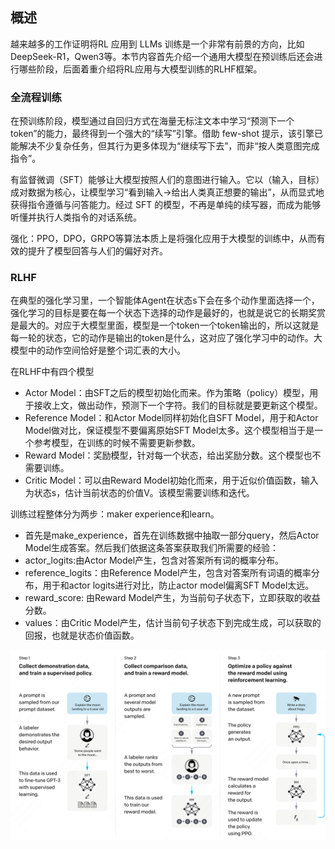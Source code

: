 ## 概述
越来越多的工作证明将RL 应用到 LLMs 训练是一个非常有前景的方向，比如DeepSeek-R1，Qwen3等。本节内容首先介绍一个通用大模型在预训练后还会进行哪些阶段，后面着重介绍将RL应用与大模型训练的RLHF框架。

### 全流程训练
在预训练阶段，模型通过自回归方式在海量无标注文本中学习“预测下一个 token”的能力，最终得到一个强大的“续写”引擎。借助 few-shot 提示，该引擎已能解决不少复杂任务，但其行为更多体现为“继续写下去”，而非“按人类意图完成指令”。

有监督微调（SFT）能够让大模型按照人们的意图进行输入。它以（输入，目标）成对数据为核心，让模型学习“看到输入→给出人类真正想要的输出”，从而显式地获得指令遵循与问答能力。经过 SFT 的模型，不再是单纯的续写器，而成为能够听懂并执行人类指令的对话系统。

强化：PPO，DPO，GRPO等算法本质上是将强化应用于大模型的训练中，从而有效的提升了模型回答与人们的偏好对齐。



### RLHF

在典型的强化学习里，一个智能体Agent在状态s下会在多个动作里面选择一个，强化学习的目标是要在每一个状态下选择的动作是最好的，也就是说它的长期奖赏是最大的。对应于大模型里面，模型是一个token一个token输出的，所以这就是每一轮的状态，它的动作是输出的token是什么，这对应了强化学习中的动作。大模型中的动作空间恰好是整个词汇表的大小。

在RLHF中有四个模型

  - Actor Model：由SFT之后的模型初始化而来。作为策略（policy）模型，用于接收上文，做出动作，预测下一个字符。我们的目标就是要更新这个模型。
  - Reference Model：和Actor Model同样初始化自SFT Model，用于和Actor Model做对比，保证模型不要偏离原始SFT Model太多。这个模型相当于是一个参考模型，在训练的时候不需要更新参数。
  - Reward Model：奖励模型，针对每一个状态，给出奖励分数。这个模型也不需要训练。
  - Critic Model：可以由Reward Model初始化而来，用于近似价值函数，输入为状态s，估计当前状态的价值V。该模型需要训练和迭代。

训练过程整体分为两步：maker experience和learn。
  - 首先是make_experience，首先在训练数据中抽取一部分query，然后Actor Model生成答案。然后我们依据这条答案获取我们所需要的经验：
  - actor_logits:由Actor Model产生，包含对答案所有词的概率分布。
  - reference_logits：由Reference Model产生，包含对答案所有词语的概率分布，用于和actor logits进行对比，防止actor model偏离SFT Model太远。
  - reward_score: 由Reward Model产生，为当前句子状态下，立即获取的收益分数。
  - values：由Critic Model产生，估计当前句子状态下到完成生成，可以获取的回报，也就是状态价值函数。

![alt text](./images/instruct_gpt.png)